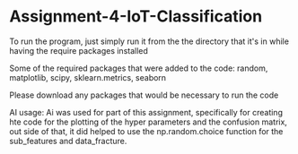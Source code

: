 # Assignment-4-IoT-Classification

To run the program, just simply run it from the the directory that it's in while having the require packages installed

Some of the required packages that were added to the code:
random, matplotlib, scipy, sklearn.metrics, seaborn

Please download any packages that would be necessary to run the code


AI usage:
Ai was used for part of this assignment, specifically for creating hte code for the plotting of the hyper parameters and the confusion matrix, out side of that, it did helped to use the np.random.choice function for the sub_features and data_fracture.